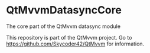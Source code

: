 # QtMvvmDatasyncCore
The core part of the QtMvvm datasync module

This repository is part of the QtMvvm project. Go to https://github.com/Skycoder42/QtMvvm for information.